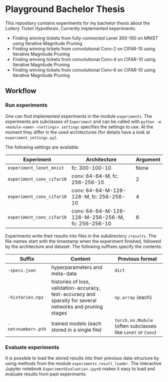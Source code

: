 # Playground Bachelor Thesis
This repository contains experiments for my bachelor thesis about the _Lottery Ticket Hypothesis_.
Currently implemented experiments:
- Finding winning tickets from fully-connected Lenet 300-100 on MNIST using Iterative Magnitude Pruning
- Finding winning tickets from convolutional Conv-2 on CIFAR-10 using Iterative Magnitude Pruning
- Finding winning tickets from convolutional Conv-4 on CIFAR-10 using Iterative Magnitude Pruning
- Finding winning tickets from convolutional Conv-6 on CIFAR-10 using Iterative Magnitude Pruning

## Workflow
### Run experiments
One can find implemented experiments in the module `experiments`.
The experiments are subclasses of `Experiment` and can be called with `python -m <module-name> <settings>`.
`settings` specifies the settings to use.
At the moment they differ in the used architectures (for details have a look at `experiment_settings.py`).

The following settings are available:

Experiment | Architecture | Argument
--- | --- | ---
`experiment_lenet_mnist` | fc: 300-100-10 | None
`experiment_conv_cifar10` | conv: 64-64-M, fc: 256-256-10 | 2
`experiment_conv_cifar10` | conv: 64-64-M-128-128-M, fc: 256-256-10 | 4
`experiment_conv_cifar10` | conv: 64-64-M-128-128-M-256-256-M, fc: 256-256-10 | 6

Experiments write their results into files in the subdirectory `/results`.
The file-names start with the timestamp when the experiment finished, followed by the architecture and dataset.
The following suffixes specify the contents:

Suffix | Content | Previous format
--- | --- | ---
`-specs.json` | hyperparameters and meta-data | `dict`
`-histories.npz` | histories of loss, validation-accuracy, test-accuracy and sparsity for several networks and pruning stages | `np.array` (each)
`-net<number>.pth`| trained models (each stored in a single file) | `torch.nn.Module` (often subclasses like `Lenet` or `Conv`)

### Evaluate experiments
It is possible to load the stored results into their previous data-structure by using methods from the module `experiments.result_loader`.
The interactive Jupyter notebook `ExperimentEvaluation.ipynb` makes it easy to load and evaluate results from past experiments.
